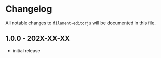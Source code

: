# Changelog

All notable changes to `filament-editorjs` will be documented in this file.

## 1.0.0 - 202X-XX-XX

- initial release
